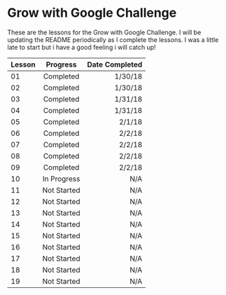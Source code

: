 # Grow with Google Challenge
These are the lessons for the Grow with Google Challenge. I will be updating the README periodically as I complete the lessons. I was a little 
late to start but i have a good feeling i will catch up!


| Lesson | Progress    | Date Completed |
| -------|:-----------:| --------------:|
| 01     | Completed   |        1/30/18 |
| 02     | Completed   |        1/30/18 |
| 03     | Completed   |        1/31/18 |
| 04     | Completed   |        1/31/18 |
| 05     | Completed   |        2/1/18  |
| 06     | Completed   |        2/2/18  |
| 07     | Completed   |        2/2/18  |
| 08     | Completed   |        2/2/18  |
| 09     | Completed   |        2/2/18  |
| 10     | In Progress |        N/A     |
| 11     | Not Started |        N/A     |
| 12     | Not Started |        N/A     |
| 13     | Not Started |        N/A     |
| 14     | Not Started |        N/A     |
| 15     | Not Started |        N/A     |
| 16     | Not Started |        N/A     |
| 17     | Not Started |        N/A     |
| 18     | Not Started |        N/A     |
| 19     | Not Started |        N/A     |
